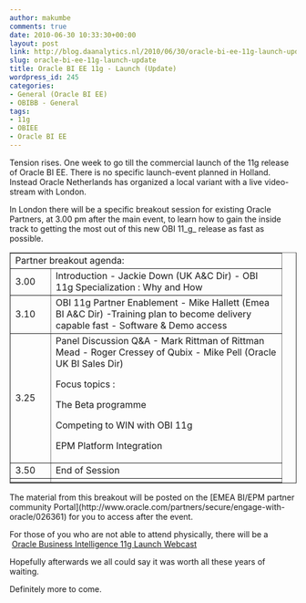 ```yaml
---
author: makumbe
comments: true
date: 2010-06-30 10:33:30+00:00
layout: post
link: http://blog.daanalytics.nl/2010/06/30/oracle-bi-ee-11g-launch-update/
slug: oracle-bi-ee-11g-launch-update
title: Oracle BI EE 11g - Launch (Update)
wordpress_id: 245
categories:
- General (Oracle BI EE)
- OBIBB - General
tags:
- 11g
- OBIEE
- Oracle BI EE
---
```


Tension rises. One week to go till the commercial launch of the 11g release of Oracle BI EE. There is no specific launch-event planned in Holland. Instead Oracle Netherlands has organized a local variant with a live video-stream with London.

In London there will be a specific breakout session for existing Oracle Partners, at 3.00 pm after the main event, to learn how to gain the inside track to getting the most out of this new OBI 11_g_ release as fast as possible.
<table cellpadding="0" cellspacing="0" border="1" width="453" >
<tbody >
<tr >

<td colspan="2" >Partner   breakout agenda:
</td>
</tr>
<tr >

<td width="54" >3.00
</td>

<td width="389" >Introduction   - Jackie Down (UK   A&C Dir)
- OBI 11g Specialization : Why and How
</td>
</tr>
<tr >

<td >3.10
</td>

<td >OBI   11g Partner Enablement - Mike Hallett (Emea BI A&C Dir) -Training plan to   become delivery capable fast
- Software & Demo access
</td>
</tr>
<tr >

<td >3.25
</td>

<td >Panel   Discussion Q&A
- Mark Rittman of Rittman Mead
- Roger Cressey of Qubix
- Mike Pell (Oracle UK BI Sales Dir)

Focus topics :

The   Beta programme

Competing   to WIN with OBI 11g

EPM   Platform Integration
</td>
</tr>
<tr >

<td >3.50
</td>

<td >End   of Session
</td>
</tr>
<tr >

<td >
</td>

<td >
</td>
</tr>
</tbody>
</table>
The material from this breakout will be posted on the [EMEA BI/EPM partner community Portal](http://www.oracle.com/partners/secure/engage-with-oracle/026361) for you to access after the event.

For those of you who are not able to attend physically, there will be a  [Oracle Business Intelligence 11g Launch Webcast](http://www.oracle.com/webapps/events/EventsDetail.jsp?p_eventId=118807&src=7011193&src=7011193&Act=127)

Hopefully afterwards we all could say it was worth all these years of waiting.

Definitely more to come.
